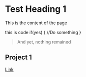 # Test Heading 1

This is the content of the page


   this is code
      if(yes)
      {
         //Do something
      }
      
> And yet, nothing remained

## Project 1
[Link](https://salmaster1.github.io/Pages-Testing/Folder)
